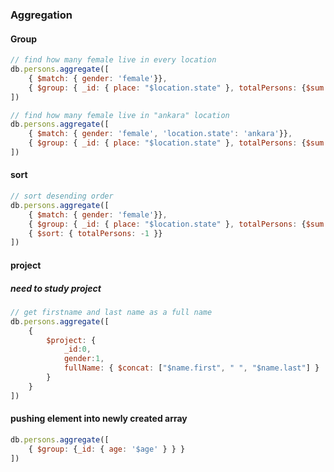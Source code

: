 ### Aggregation

#### Group
```js
// find how many female live in every location 
db.persons.aggregate([
    { $match: { gender: 'female'}},
    { $group: { _id: { place: "$location.state" }, totalPersons: {$sum: 1}  } }
])

// find how many female live in "ankara" location
db.persons.aggregate([
    { $match: { gender: 'female', 'location.state': 'ankara'}},
    { $group: { _id: { place: "$location.state" }, totalPersons: {$sum: 1}  } }
])

```

#### sort
```js
// sort desending order
db.persons.aggregate([
    { $match: { gender: 'female'}},
    { $group: { _id: { place: "$location.state" }, totalPersons: {$sum: 1}  } },
    { $sort: { totalPersons: -1 }}
]) 
```

#### project
##### need to study project
```js
// get firstname and last name as a full name
db.persons.aggregate([
    { 
        $project: { 
            _id:0, 
            gender:1, 
            fullName: { $concat: ["$name.first", " ", "$name.last"] } 
        }
    }
])

```

#### pushing element into newly created array
```js
db.persons.aggregate([
    { $group: {_id: { age: '$age' } } }
])
```